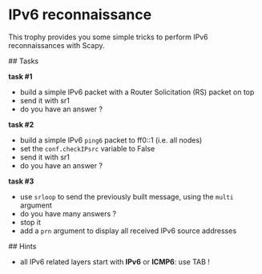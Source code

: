 # IPv6 reconnaissance

This trophy provides you some simple tricks to perform IPv6 reconnaissances with
Scapy.

## Tasks

**task #1**

- build a simple IPv6 packet with a Router Solicitation (RS) packet on top
- send it with sr1
- do you have an answer ?


**task #2**

- build a simple IPv6 `ping6` packet to ff0::1 (i.e. all nodes)
- set the `conf.checkIPsrc` variable to False
- send it with sr1
- do you have an answer ?


**task #3**

- use `srloop` to send the previously built message, using the `multi` argument
- do you have many answers ?
- stop it
- add a `prn` argument to display all received IPv6 source addresses


## Hints

- all IPv6 related layers start with **IPv6** or **ICMP6**: use TAB !
